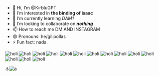 - 👋 Hi, I’m @KirbluGPT
- 👀 I’m interested in **the binding of isaac**
- 🌱 I’m currently learning _DAM1_
- 💞️ I’m looking to collaborate on **_nothing_**
- 📫 How to reach me DM AND INSTAGRAM
- 😄 Pronouns: he/gilipollas
- ⚡ Fun fact: nada.

![holi](https://static.wikia.nocookie.net/bindingofisaac/images/a/a0/IsaacHD.png/revision/latest/scale-to-width/360?cb=20140422035400&path-prefix=es)
![holi](https://static.wikia.nocookie.net/bindingofisaac/images/a/a0/IsaacHD.png/revision/latest/scale-to-width/360?cb=20140422035400&path-prefix=es)
![holi](https://static.wikia.nocookie.net/bindingofisaac/images/a/a0/IsaacHD.png/revision/latest/scale-to-width/360?cb=20140422035400&path-prefix=es)
![holi](https://static.wikia.nocookie.net/bindingofisaac/images/a/a0/IsaacHD.png/revision/latest/scale-to-width/360?cb=20140422035400&path-prefix=es)
![holi](https://static.wikia.nocookie.net/bindingofisaac/images/a/a0/IsaacHD.png/revision/latest/scale-to-width/360?cb=20140422035400&path-prefix=es)
![holi](https://static.wikia.nocookie.net/bindingofisaac/images/a/a0/IsaacHD.png/revision/latest/scale-to-width/360?cb=20140422035400&path-prefix=es)
![holi](https://static.wikia.nocookie.net/bindingofisaac/images/a/a0/IsaacHD.png/revision/latest/scale-to-width/360?cb=20140422035400&path-prefix=es)
![holi](https://static.wikia.nocookie.net/bindingofisaac/images/a/a0/IsaacHD.png/revision/latest/scale-to-width/360?cb=20140422035400&path-prefix=es)
![holi](https://static.wikia.nocookie.net/bindingofisaac/images/a/a0/IsaacHD.png/revision/latest/scale-to-width/360?cb=20140422035400&path-prefix=es)
![holi](https://static.wikia.nocookie.net/bindingofisaac/images/a/a0/IsaacHD.png/revision/latest/scale-to-width/360?cb=20140422035400&path-prefix=es)
![holi](https://static.wikia.nocookie.net/bindingofisaac/images/a/a0/IsaacHD.png/revision/latest/scale-to-width/360?cb=20140422035400&path-prefix=es)
![holi](https://static.wikia.nocookie.net/bindingofisaac/images/a/a0/IsaacHD.png/revision/latest/scale-to-width/360?cb=20140422035400&path-prefix=es)
![holi](https://static.wikia.nocookie.net/bindingofisaac/images/a/a0/IsaacHD.png/revision/latest/scale-to-width/360?cb=20140422035400&path-prefix=es)
![holi](https://static.wikia.nocookie.net/bindingofisaac/images/a/a0/IsaacHD.png/revision/latest/scale-to-width/360?cb=20140422035400&path-prefix=es)

⚓![a](https://m.media-amazon.com/images/I/61OnCUOyNsL._AC_UF894,1000_QL80_.jpg)

<!---
KirbluGPT/KirbluGPT is a ✨ special ✨ repository because its `README.md` (this file) appears on your GitHub profile.
You can click the Preview link to take a look at your changes.
--->
